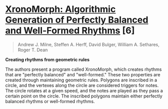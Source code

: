 # [XronoMorph: Algorithmic Generation of Perfectly Balanced and Well-Formed Rhythms](http://www.nime.org/proceedings/2016/nime2016_paper0077.pdf) [6]

> Andrew J. Milne, Steffen A. Herff, David Bulger, William A. Sethares, Roger T. Dean

**Creating rhythms from geometric rules**

The authors present a program called XronoMorph, which creates rhythms that are "perfectly balanced" and "well-formed." These two properties are created through maintaining geometric rules. Polygons are inscribed in a circle, and the vertexes along the circle are considered triggers for notes. The circle rotates at a given speed, and the notes are played as they pass a certain point on the circle. The inscribed polygons maintain either perfectly balanced rhythms or well-formed rhythms.
